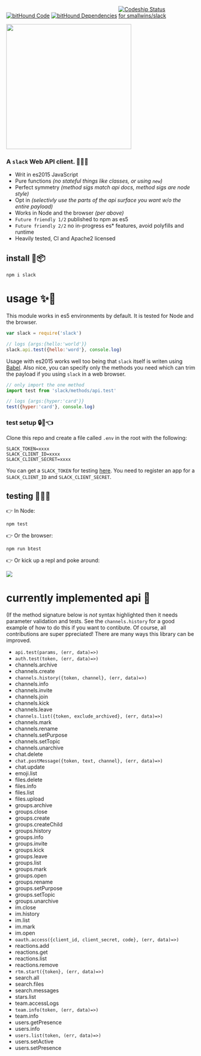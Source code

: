 [![bitHound Code](https://www.bithound.io/github/smallwins/slack/badges/code.svg)](https://www.bithound.io/github/smallwins/slack) 
[![bitHound Dependencies](https://www.bithound.io/github/smallwins/slack/badges/dependencies.svg)](https://www.bithound.io/github/smallwins/slack/master/dependencies/npm) 
<a href="https://codeship.com/projects/121411"> <img style="max-width:130px" src="https://camo.githubusercontent.com/5064a30800f3ba03f5d50b0bfbf2369210501bc5/68747470733a2f2f636f6465736869702e636f6d2f70726f6a656374732f33666436343165302d383166342d303133332d633733332d3232393430613761343763362f7374617475733f6272616e63683d6d6173746572" alt="Codeship Status for smallwins/slack" data-canonical-src="https://codeship.com/projects/3fd641e0-81f4-0133-c733-22940a7a47c6/status?branch=master"></a>

<img width=333 src=https://s3-us-west-1.amazonaws.com/bugbot/slack-js.svg>

### A `slack` Web API client. :seedling::raised_hands::two_hearts:

- Writ in es2015 JavaScript
- Pure functions *(no stateful things like classes, or using `new`)*
- Perfect symmetry *(method sigs match api docs, method sigs are node style)*
- Opt in *(selectivly use the parts of the api surface you want w/o the entire payload)*
- Works in Node and the browser *(per above)*
- `Future friendly 1/2` published to npm as es5
- `Future friendly 2/2` no in-progress es* features, avoid polyfills and runtime
- Heavily tested, CI and Apache2 licensed

## install :star2::package:

    npm i slack

# usage :sparkles::rocket:

This module works in es5 environments by default. It is tested for Node and the browser.

```javascript
var slack = require('slack')

// logs {args:{hello:'world'}}
slack.api.test({hello:'word'}, console.log)
```

Usage with es2015 works well too being that `slack` itself is writen using [Babel](http://babeljs.io/). Also nice, you can specify only the methods you need which can trim the payload if you using `slack` in a web browser.

```javascript
// only import the one method
import test from 'slack/methods/api.test'

// logs {args:{hyper:'card'}}
test({hyper:'card'}, console.log)
```

### test setup :lock::key::point_left:

Clone this repo and create a file called `.env` in the root with the following:

```
SLACK_TOKEN=xxxx
SLACK_CLIENT_ID=xxxx
SLACK_CLIENT_SECRET=xxxx
```

You can get a `SLACK_TOKEN` for testing [here](https://api.slack.com/web). You need to register an app for a `SLACK_CLIENT_ID` and `SLACK_CLIENT_SECRET`.

## testing :green_heart::green_heart::green_heart:

:point_right: In Node:

```
npm test
```

:point_right: Or the browser:

```
npm run btest
```

:point_right: Or kick up a repl and poke around:

<img src=https://s3-us-west-1.amazonaws.com/bugbot/slack-repl.png>

# currently implemented api :tada:

(If the method signature below is *not* syntax highlighted then it needs parameter validation and tests. See the `channels.history` for a good example of how to do this if you want to contibute. Of course, all contributions are super ppreciated! There are many ways this library can be improved. 

- `api.test(params, (err, data)=>)`
- `auth.test(token, (err, data)=>)`
- channels.archive
- channels.create
- `channels.history({token, channel}, (err, data)=>)`
- channels.info
- channels.invite
- channels.join
- channels.kick
- channels.leave
- `channels.list({token, exclude_archived}, (err, data)=>)`
- channels.mark
- channels.rename
- channels.setPurpose
- channels.setTopic
- channels.unarchive
- chat.delete
- `chat.postMessage({token, text, channel}, (err, data)=>)`
- chat.update
- emoji.list
- files.delete
- files.info
- files.list
- files.upload
- groups.archive
- groups.close
- groups.create
- groups.createChild
- groups.history
- groups.info
- groups.invite
- groups.kick
- groups.leave
- groups.list
- groups.mark
- groups.open
- groups.rename
- groups.setPurpose
- groups.setTopic
- groups.unarchive
- im.close
- im.history
- im.list
- im.mark
- im.open
- `oauth.access({client_id, client_secret, code}, (err, data)=>)`
- reactions.add
- reactions.get
- reactions.list
- reactions.remove
- `rtm.start({token}, (err, data)=>)`
- search.all
- search.files
- search.messages
- stars.list
- team.accessLogs
- `team.info(token, (err, data)=>)`
- team.info
- users.getPresence
- users.info
- `users.list(token, (err, data)=>)`
- users.setActive
- users.setPresence

